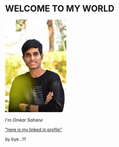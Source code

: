 # WELCOME TO MY WORLD

  <img width="200" alt="portfolio_view" src="DSC_0021-01.jpeg">
  
  _I'm Omkar Sahane_

 
["here is my linked in profile"](https://www.linkedin.com/in/omkar-sahane-7452691b2 "CLICK")


by bye...!!!
